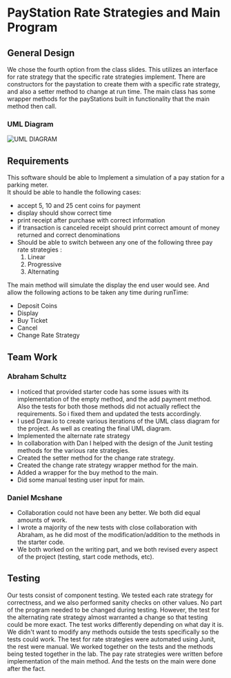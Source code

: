 # PayStation Rate Strategies and Main Program

## General Design

We chose the fourth option from the class slides. This utilizes an interface for rate strategy that the specific rate strategies implement.  There are constructors for the paystation to create them with a specific rate strategy, and also a setter method to change at run time. The main class has some wrapper methods for the payStations built in functionality that the main method then call.
### UML Diagram

![UML DIAGRAM](https://github.com/laserball32/02-McShane-Schultz-TeamEffort-/raw/staging/Option4%20(1).png)

## Requirements
This software should be able to Implement a simulation of a pay station for a parking meter. <br>
It should be able to handle the following cases: <br>
- accept 5, 10 and 25 cent coins for payment
- display should show correct time
- print receipt after purchase with correct information
- if transaction is canceled receipt should print correct amount of money returned and correct denominations 
- Should be able to switch between any one of the following three pay rate strategies : <br>
  1. Linear
  2. Progressive 
  3. Alternating 
  
The main method will simulate the display the end user would see. And allow the following actions to be taken any time during runTime: <br>
- Deposit Coins
- Display
- Buy Ticket
- Cancel
- Change Rate Strategy

## Team Work

### Abraham Schultz
- I noticed that provided starter code has some issues with its implementation of the empty method, and the add payment method. Also the tests for both those methods did not actually reflect the requirements. So i fixed them and updated the tests accordingly.
- I used Draw.io to create various iterations of the UML class diagram for the project. As well as creating the final UML diagram.
- Implemented the alternate rate strategy
- In collaboration with Dan I helped with the design of the Junit testing methods for the various rate strategies. 
- Created the setter method for the change rate strategy.
- Created the change rate strategy wrapper method for the main.
- Added a wrapper for the buy method to the main.
- Did some manual testing user input for main.

### Daniel Mcshane
- Collaboration could not have been any better. We both did equal amounts of work. 
- I wrote a majority of the new tests with close collaboration with Abraham, as he did most of the modification/addition to the methods in the starter code. 
- We both worked on the writing part, and we both revised every aspect of the project (testing, start code methods, etc). 



## Testing
Our tests consist of component testing. We tested each rate strategy for correctness, and we also performed sanity checks on other values. 
No part of the program needed to be changed during testing. However, the test for the alternating rate strategy almost warranted a change so that testing could be more exact. The test works differently depending on what day it is. We didn't want to modify any methods outside the tests specifically so the tests could work. The test for rate strategies were automated using Junit, the rest were manual. We worked together on the tests and the methods being tested together in the lab. The pay rate strategies were written before implementation of the main method. And the tests on the main were done after the fact.

